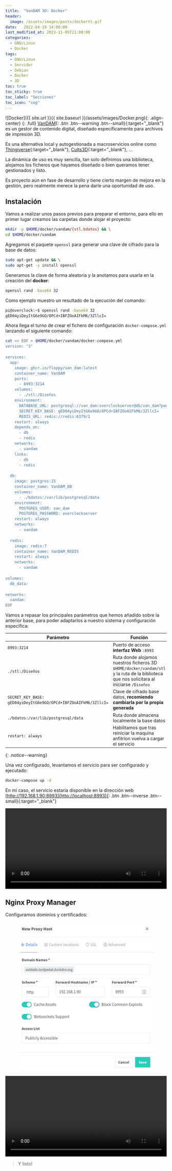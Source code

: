 ```yaml
---
title:  "VanDAM 3D: Docker"
header:
  image: /assets/images/posts/dockertt.gif
date:   2022-04-19 14:00:00
last_modified_at: 2023-11-05T21:00:00
categories:
  - GNU/Linux
  - Docker
tags:
  - GNU/Linux
  - Servidor
  - Debian
  - Docker
  - 3D
toc: true
toc_sticky: true
toc_label: "Secciones"
toc_icon: "cog"
---
```


![Docker]({{ site.url }}{{ site.baseurl }}/assets/images/Docker.png){: .align-center}
{: .full}
[VanDAM](https://github.com/Floppy/van_dam){: .btn .btn--warning .btn--small}{:target="_blank"} es un gestor de contenido digital, diseñado específicamente para archivos de impresión 3D.

Es una alternativa local y autogestionada a macroservicios online como [Thingiverse](https://www.thingiverse.com/){:target="_blank"}, [Cults3D](https://cults3d.com/){:target="_blank"}, ... 

La dinámica de uso es muy sencilla, tan solo definimos una biblioteca, alojamos los ficheros que hayamos diseñado o bien queramos tener gestionados y listo.

Es proyecto aún en fase de desarrollo y tiene cierto margen de mejora en la gestión, pero realmente merece la pena darle una oportunidad de uso.

## Instalación

Vamos a realizar unos pasos previos para preparar el entorno, para ello en primer lugar creamos las carpetas donde alojar el proyecto:

```bash
mkdir -p $HOME/docker/vandam/{stl,bdatos} && \
cd $HOME/docker/vandam
```

Agregamos el paquete `openssl` para generar una clave de cifrado para la base de datos:

```bash
sudo apt-get update && \
sudo apt-get -y install openssl
```

Generamos la clave de forma aleatoria y la anotamos para usarla en la creación del **docker**:

```bash
openssl rand -base64 32
```

Como ejemplo muestro un resultado de la ejecución del comando:

```bash
pi@overclock:~$ openssl rand -base64 32
gED04yiDeyItG6e9GO/OPCd+IBFZOoAIFkM6/3ZllcI=
```

Ahora llega el turno de crear el fichero de configuración `docker-compose.yml` lanzando el siguiente comando:

```bash
cat << EOF > $HOME/docker/vandam/docker-compose.yml
version: "3"

services:
  app:
    image: ghcr.io/floppy/van_dam:latest
    container_name: VanDAM
    ports:
      - 8993:3214
    volumes:
      - ./stl:/Diseños
    environment:
      DATABASE_URL: postgresql://van_dam:overclockserver@db/van_dam?pool=5
      SECRET_KEY_BASE: gED04yiDeyItG6e9GO/OPCd+IBFZOoAIFkM6/3ZllcI=
      REDIS_URL: redis://redis:6379/1
    restart: always
    depends_on:
      - db
      - redis
    networks:
      - vandam
    links:
      - db
      - redis

  db:
    image: postgres:15
    container_name: VanDAM_DB
    volumes:
      - ./bdatos:/var/lib/postgresql/data
    environment:
      POSTGRES_USER: van_dam
      POSTGRES_PASSWORD: overclockserver
    restart: always
    networks:
      - vandam

  redis:
    image: redis:7
    container_name: VanDAM_REDIS
    restart: always
    networks:
      - vandam

volumes:
  db_data:

networks:
  vandam:
EOF
```

Vamos a repasar los principales parámetros que hemos añadido sobre la anterior base, para poder adaptarlos a nuestro sistema y configuración especifica:

| Parámetro | Función |
| ------ | ------ |
| `8993:3214` | Puerto de acceso **interfaz Web** `:8993` |
| `./stl:/Diseños` | Ruta donde alojamos nuestros ficheros 3D `$HOME/docker/vandam/stl` y la ruta de la biblioteca que nos solicitara al iniciarse `/Diseños` |
| `SECRET_KEY_BASE: gED04yiDeyItG6e9GO/OPCd+IBFZOoAIFkM6/3ZllcI=` | Clave de cifrado base datos, **recomiendo cambiarla por la propia generada** |
| `./bdatos:/var/lib/postgresql/data` | Ruta donde almacena localmente la base datos |
| `restart: always` | Habilitamos que tras reiniciar la maquina anfitrion vuelva a cargar el servicio |
{: .notice--warning}

Una vez configurado, levantamos el servicio para ser configurado y ejecutado:

```bash
docker-compose up -d
```

En mi caso, el servicio estaría disponible en la dirección web [http://192.168.1.90:8993](http://localhost:8993){: .btn .btn--inverse .btn--small}{:target="_blank"}

<div class="lordvideo">
   <video  style="display:block; width:100%; height:auto;" controls loop="loop">
       <source src="{{ site.baseurl }}/assets/videos/vandam.mp4" type="video/mp4" />
   </video>
</div>

## Nginx Proxy Manager

Configuramos dominios y certificados:

<figure>
    <a href="/assets/images/posts/vandam.png"><img src="/assets/images/posts/vandam.png"></a>
</figure>

<div class="lordvideo">
   <video  style="display:block; width:100%; height:auto;" controls loop="loop">
       <source src="{{ site.baseurl }}/assets/videos/npm05.mp4" type="video/mp4" />
   </video>
</div>

> Y listo!
